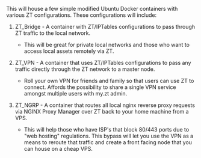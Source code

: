 This will house a few simple modified Ubuntu Docker containers with various ZT configurations. These configurations will include:

1. ZT_Bridge - A container with ZT/IPTables configurations to pass through ZT traffic to the local network.
   * This will be great for private local networks and those who want to access local assets remotely via ZT.

2. ZT_VPN - A container that uses ZT/IPTables configurations to pass any traffic directly through the ZT network to a master node.
   * Roll your own VPN for friends and family so that users can use ZT to connect. Affords the possibility to share a single VPN service amongst multiple users with my.zt admin.

3. ZT_NGRP - A container that routes all local nginx reverse proxy requests via NGINX Proxy Manager over ZT back to your home machine from a VPS.
   * This will help those who have ISP's that block 80/443 ports due to "web hosting" regulations. This bypass will let you use the VPN as a means to reroute that traffic and create a front facing node that you can house on a cheap VPS.

